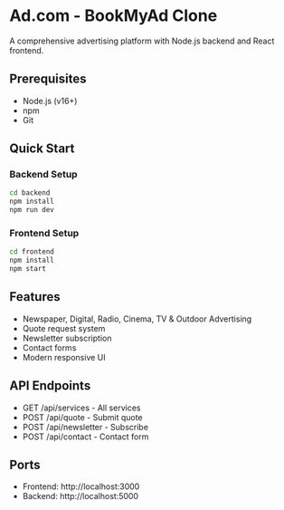 # Ad.com - BookMyAd Clone

A comprehensive advertising platform with Node.js backend and React frontend.

## Prerequisites
- Node.js (v16+)
- npm
- Git

## Quick Start

### Backend Setup
```bash
cd backend
npm install
npm run dev
```

### Frontend Setup
```bash
cd frontend
npm install
npm start
```

## Features
- Newspaper, Digital, Radio, Cinema, TV & Outdoor Advertising
- Quote request system
- Newsletter subscription
- Contact forms
- Modern responsive UI

## API Endpoints
- GET /api/services - All services
- POST /api/quote - Submit quote
- POST /api/newsletter - Subscribe
- POST /api/contact - Contact form

## Ports
- Frontend: http://localhost:3000
- Backend: http://localhost:5000
